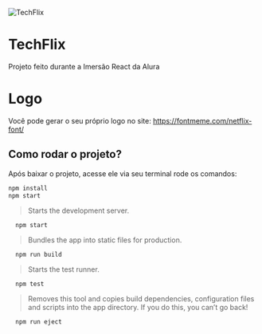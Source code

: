 ![TechFlix](https://fontmeme.com/permalink/200727/9ceab09f83e192fce5f4791764a36dae.png "TechFlix")

# TechFlix
Projeto feito durante a Imersão React da Alura

# Logo
Você pode gerar o seu próprio logo no site: https://fontmeme.com/netflix-font/


## Como rodar o projeto?

Após baixar o projeto, acesse ele via seu terminal rode os comandos:

```sh
npm install
npm start
```

> Starts the development server.
```shell script
  npm start
```
    
> Bundles the app into static files for production.
```shell script
  npm run build
```
    
> Starts the test runner.
```shell script
  npm test
```
    
>Removes this tool and copies build dependencies, configuration files
    and scripts into the app directory. If you do this, you can’t go back!
```shell script
  npm run eject
```
    
